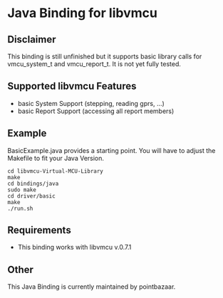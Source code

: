 # Java Binding for libvmcu

## Disclaimer
This binding is still unfinished but it supports basic library calls for 
vmcu_system_t and vmcu_report_t. It is not yet fully tested.

## Supported libvmcu Features
- basic System Support (stepping, reading gprs, ...)
- basic Report Support (accessing all report members)

## Example

BasicExample.java provides a starting point.
You will have to adjust the Makefile to fit your Java Version.

```console
cd libvmcu-Virtual-MCU-Library
make
cd bindings/java
sudo make
cd driver/basic
make
./run.sh
```

## Requirements

- This binding works with libvmcu v.0.7.1

## Other

This Java Binding is currently maintained by pointbazaar.
